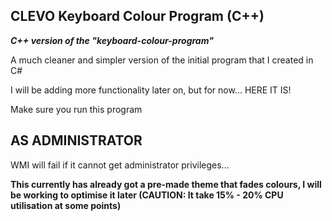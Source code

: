 ## CLEVO Keyboard Colour Program (C++)

***C++ version of the "keyboard-colour-program"***

A much cleaner and simpler version of the initial program that I created in C#

I will be adding more functionality later on, but for now... HERE IT IS!

Make sure you run this program 
## AS ADMINISTRATOR
WMI will fail if it cannot get administrator privileges...

**This currently has already got a pre-made theme that fades colours, I will be working to optimise it later (CAUTION: It take 15% - 20% CPU utilisation at some points)**
